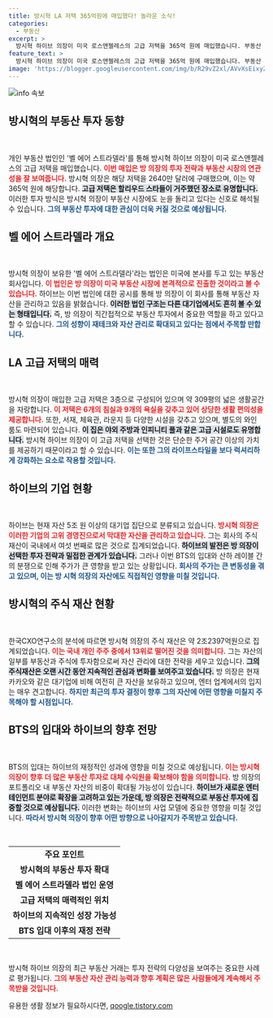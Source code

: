 ```yaml
---
title: 방시혁 LA 저택 365억원에 매입했다! 놀라운 소식!
categories:
  - 부동산
excerpt: >
  방시혁 하이브 의장이 미국 로스앤젤레스의 고급 저택을 365억 원에 매입했습니다. 부동산 법인 벨 에어 스트라델라를 통해 이뤄진 거래로, 유명 스타들이 거주한 이 저택의 화려한 시설들은 눈길을 끌고 있습니다.
feature_text: >
  방시혁 하이브 의장이 미국 로스앤젤레스의 고급 저택을 365억 원에 매입했습니다. 부동산 법인 벨 에어 스트라델라를 통해 이뤄진 거래로, 유명 스타들이 거주한 이 저택의 화려한 시설들은 눈길을 끌고 있습니다.
image: 'https://blogger.googleusercontent.com/img/b/R29vZ2xl/AVvXsEixyZcFfHzMRdzZMjFBmAUKJYCLCGyLL1o632UiGVXcaFdKo_bkvkuCioo0uUKlGfBVcT3P84aROyZIXSBEx3Aw5nCQ3pTgDom1WDC4m8eifvWiAmWEEVb4x6G_l8C0QH225ldMjyaFvpxGEBGNO37VmDTDMHGhJPq73UglMfDca1-0aw/s1600/blogspot.png'
---
```


<p><img src="https://blogger.googleusercontent.com/img/b/R29vZ2xl/AVvXsEixyZcFfHzMRdzZMjFBmAUKJYCLCGyLL1o632UiGVXcaFdKo_bkvkuCioo0uUKlGfBVcT3P84aROyZIXSBEx3Aw5nCQ3pTgDom1WDC4m8eifvWiAmWEEVb4x6G_l8C0QH225ldMjyaFvpxGEBGNO37VmDTDMHGhJPq73UglMfDca1-0aw/s1600/blogspot.png" alt="info 속보" /></p>

<h2 data-ke-size="size26">방시혁의 부동산 투자 동향</h2>

<p data-ke-size="size16">&nbsp;</p>

<p>개인 부동산 법인인 '벨 에어 스트라델라'를 통해 방시혁 하이브 의장이 미국 로스앤젤레스의 고급 저택을 매입했습니다. <b><span style="color: #ee2323;">이번 매입은 방 의장의 투자 전략과 부동산 시장의 연관성을 잘 보여줍니다.</span></b> 방시혁 의장은 해당 저택을 2640만 달러에 구매했으며, 이는 약 365억 원에 해당합니다. <b><span style="background-color: #21538527;">고급 저택은 할리우드 스타들이 거주했던 장소로 유명합니다.</span></b> 이러한 투자 방식은 방시혁 의장이 부동산 시장에도 눈을 돌리고 있다는 신호로 해석될 수 있습니다. <b><span style="color: #1a5490;">그의 부동산 투자에 대한 관심이 더욱 커질 것으로 예상됩니다.</span></b></p>

<h2 data-ke-size="size26">벨 에어 스트라델라 개요</h2>

<p data-ke-size="size16">&nbsp;</p>

<p>방시혁 의장이 보유한 '벨 에어 스트라델라'라는 법인은 미국에 본사를 두고 있는 부동산 회사입니다. <b><span style="color: #ee2323;">이 법인은 방 의장이 미국 부동산 시장에 본격적으로 진출한 것이라고 볼 수 있습니다.</span></b> 하이브는 이번 법인에 대한 공시를 통해 방 의장이 이 회사를 통해 부동산 자산을 관리하고 있음을 밝혔습니다. <b><span style="background-color: #21538527;">이러한 법인 구조는 다른 대기업에서도 흔히 볼 수 있는 형태입니다.</span></b> 즉, 방 의장이 직간접적으로 부동산 투자에서 중요한 역할을 하고 있다고 할 수 있습니다. <b><span style="color: #1a5490;">그의 성향이 재테크와 자산 관리로 확대되고 있다는 점에서 주목할 만합니다.</span></b></p>

<h2 data-ke-size="size26">LA 고급 저택의 매력</h2>

<p data-ke-size="size16">&nbsp;</p>

<p>방시혁 의장이 매입한 고급 저택은 3층으로 구성되어 있으며 약 309평의 넓은 생활공간을 자랑합니다. <b><span style="color: #ee2323;">이 저택은 6개의 침실과 9개의 욕실을 갖추고 있어 상당한 생활 편의성을 제공합니다.</span></b> 또한, 서재, 체육관, 라운지 등 다양한 시설을 갖추고 있으며, 별도의 와인 룸도 마련되어 있습니다. <b><span style="background-color: #21538527;">이 집은 야외 주방과 인피니티 풀과 같은 고급 시설로도 유명합니다.</span></b> 방시혁 하이브 의장이 이 고급 저택을 선택한 것은 단순한 주거 공간 이상의 가치를 제공하기 때문이라고 할 수 있습니다. <b><span style="color: #1a5490;">이는 또한 그의 라이프스타일을 보다 럭셔리하게 강화하는 요소로 작용할 것입니다.</span></b></p>

<h2 data-ke-size="size26">하이브의 기업 현황</h2>

<p data-ke-size="size16">&nbsp;</p>

<p>하이브는 현재 자산 5조 원 이상의 대기업 집단으로 분류되고 있습니다. <b><span style="color: #ee2323;">방시혁 의장은 이러한 기업의 고위 경영진으로서 막대한 자산을 관리하고 있습니다.</span></b> 그는 회사의 주식 재산이 국내에서 여섯 번째로 많은 것으로 집계되었습니다. <b><span style="background-color: #21538527;">하이브의 발전은 방 의장이 선택한 투자 전략과 밀접한 관계가 있습니다.</span></b> 그러나 이번 BTS의 입대와 산하 레이블 간의 분쟁으로 인해 주가가 큰 영향을 받고 있는 상황입니다. <b><span style="color: #1a5490;">회사의 주가는 큰 변동성을 겪고 있으며, 이는 방 시혁 의장의 자산에도 직접적인 영향을 미칠 것입니다.</span></b></p>

<h2 data-ke-size="size26">방시혁의 주식 재산 현황</h2>

<p data-ke-size="size16">&nbsp;</p>

<p>한국CXO연구소의 분석에 따르면 방시혁 의장의 주식 재산은 약 2조2397억원으로 집계되었습니다. <b><span style="color: #ee2323;">이는 국내 개인 주주 중에서 13위로 떨어진 것을 의미합니다.</span></b> 그는 자산의 일부를 부동산과 주식에 투자함으로써 자산 관리에 대한 전략을 세우고 있습니다. <b><span style="background-color: #21538527;">그의 주식재산은 오랜 시간 동안 지속적인 관심과 변화를 보여주고 있습니다.</span></b> 방 의장은 현재 카카오와 같은 대기업에 비해 여전히 큰 자산을 보유하고 있으며, 엔터 업계에서의 입지는 매우 견고합니다. <b><span style="color: #1a5490;">하지만 최근의 투자 결정이 향후 그의 자산에 어떤 영향을 미칠지 주목해야 할 시점입니다.</span></b></p>

<h2 data-ke-size="size26">BTS의 입대와 하이브의 향후 전망</h2>

<p data-ke-size="size16">&nbsp;</p>

<p>BTS의 입대는 하이브의 재정적인 성과에 영향을 미칠 것으로 예상됩니다. <b><span style="color: #ee2323;">이는 방시혁 의장이 향후 더 많은 부동산 투자로 대체 수익원을 확보해야 함을 의미합니다.</span></b> 방 의장의 포트폴리오 내 부동산 자산의 비중이 확대될 가능성이 있습니다. <b><span style="background-color: #21538527;">하이브가 새로운 엔터테인먼트 분야로 확장을 고려하고 있는 가운데, 방 의장은 전략적으로 부동산 투자에 집중할 것으로 예상됩니다.</span></b> 이러한 변화는 하이브의 사업 모델에 중요한 영향을 미칠 것입니다. <b><span style="color: #1a5490;">따라서 방시혁 의장이 향후 어떤 방향으로 나아갈지가 주목받고 있습니다.</span></b></p>

<p data-ke-size="size16">&nbsp;</p>

<table style="width: 100%;">
<tr>
<td style="text-align: center; height: 17px;"><b>주요 포인트</b></td>
</tr>
<tr>
<td style="text-align: center; height: 17px;"><b>방시혁의 부동산 투자 확대</b></td>
</tr>
<tr>
<td style="text-align: center; height: 17px;"><b>벨 에어 스트라델라 법인 운영</b></td>
</tr>
<tr>
<td style="text-align: center; height: 17px;"><b>고급 저택의 매력적인 위치</b></td>
</tr>
<tr>
<td style="text-align: center; height: 17px;"><b>하이브의 지속적인 성장 가능성</b></td>
</tr>
<tr>
<td style="text-align: center; height: 17px;"><b>BTS 입대 이후의 재정 전략</b></td>
</tr>
</table>

<p data-ke-size="size16">&nbsp;</p>

<p>방시혁 하이브 의장의 최근 부동산 거래는 투자 전략의 다양성을 보여주는 중요한 사례로 평가됩니다. <b><span style="color: #ee2323;">그의 부동산 자산 관리 능력과 향후 계획은 많은 사람들에게 계속해서 주목받을 것입니다.</span></b> </p>
유용한 생활 정보가 필요하시다면, <a href="https://qoogle.tistory.com" rel="dofollow">qoogle.tistory.com</a>


